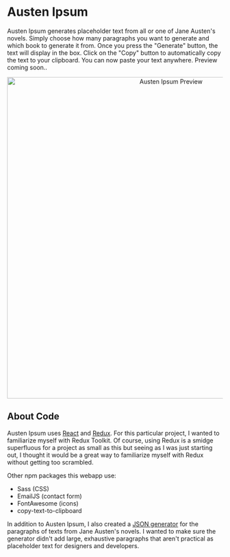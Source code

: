 # Austen Ipsum

Austen Ipsum generates placeholder text from all or one of Jane Austen's novels. Simply choose how many paragraphs you want to generate and which book to generate it from. Once you press the "Generate" button, the text will display in the box. Click on the "Copy" button to automatically copy the text to your clipboard. You can now paste your text anywhere. Preview coming soon..

<p align="center"><img src="https://austenipsum.co/preview.png" alt="Austen Ipsum Preview" width="750px" /></p>

## About Code

Austen Ipsum uses [React](https://reactjs.org/) and [Redux](https://redux.js.org/). For this particular project, I wanted to familiarize myself with Redux Toolkit. Of course, using Redux is a smidge superfluous for a project as small as this but seeing as I was just starting out, I thought it would be a great way to familiarize myself with Redux without getting too scrambled.

Other npm packages this webapp use:

- Sass (CSS)
- EmailJS (contact form)
- FontAwesome (icons)
- copy-text-to-clipboard

In addition to Austen Ipsum, I also created a [JSON generator](https://github.com/louvang/json-austen) for the paragraphs of texts from Jane Austen's novels. I wanted to make sure the generator didn't add large, exhaustive paragraphs that aren't practical as placeholder text for designers and developers.
